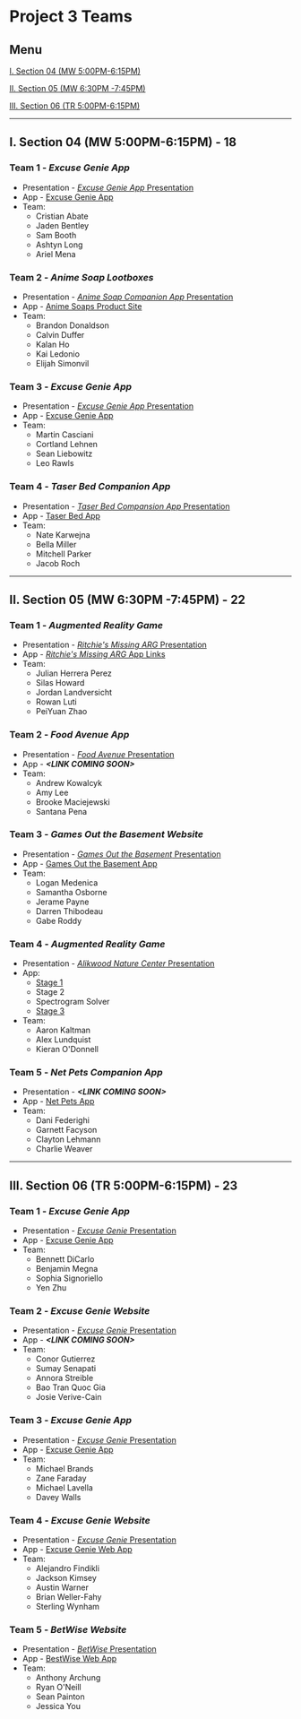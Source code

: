 # Project 3 Teams

## Menu

[I. Section 04 (MW 5:00PM-6:15PM)](#i-section-04-mw-500pm-615pm---18)

[II. Section 05 (MW 6:30PM -7:45PM)](#ii-section-05-mw-630pm--745pm---22)

[III. Section 06 (TR 5:00PM-6:15PM)](#iii-section-06-tr-500pm-615pm---23)

---

## I. Section 04 (MW 5:00PM-6:15PM) - 18

### Team 1 - *Excuse Genie App*
- Presentation - [*Excuse Genie App* Presentation](https://docs.google.com/presentation/d/1t7PitBntePqZ6LXvXX4xtAO-ERN3M2ixDAeDq06hPcA/edit#slide=id.p)
- App - [Excuse Genie App](https://dogdoge0-0.github.io/Excuse-Genie-Interactive-Prototype/Excuse-Genie-Interactive-Prototype/)
- Team:
  - Cristian Abate
  - Jaden Bentley
  - Sam Booth
  - Ashtyn Long
  - Ariel Mena

### Team 2 - *Anime Soap Lootboxes*
- Presentation - [*Anime Soap Companion App* Presentation](https://docs.google.com/presentation/d/1ipgvc9x1R0Zngq-I60boLRzGUyIztAyDo9wWffsWyA0/edit#slide=id.p)
- App - [Anime Soaps Product Site](https://animesoaps.wordpress.com/)
- Team:
  - Brandon Donaldson
  - Calvin Duffer
  - Kalan Ho
  - Kai Ledonio
  - Elijah Simonvil
  
### Team 3 - *Excuse Genie App*
- Presentation - [*Excuse Genie App* Presentation](https://docs.google.com/presentation/d/1TfhTnMBGYBCTVbfjNWGVPw3JR1sUGwy7SOyYslXyAH4/edit#slide=id.p)
- App - [Excuse Genie App](https://docs.google.com/presentation/d/1nEkMZPXjvPJdss0_tGUl8oaSsf6DStDG-uIcOqmfmvU/edit#slide=id.p)
- Team:
  - Martin Casciani
  - Cortland Lehnen
  - Sean Liebowitz
  - Leo Rawls

### Team 4 - *Taser Bed Companion App*
- Presentation - [*Taser Bed Compansion App* Presentation](https://docs.google.com/presentation/d/1uB3_0DbvEk8B91KAd85ZVb_Am_DibAEo69NdF8jXzBo/edit?usp=sharing)
- App - [Taser Bed App](https://docs.google.com/presentation/d/1yQt-j4p_uGmI-HJ3YaIRhKy2yGzebqI7tCOcMhi_4Fw/edit#slide=id.p)
- Team:
  - Nate Karwejna
  - Bella Miller
  - Mitchell Parker
  - Jacob Roch

---

## II. Section 05 (MW 6:30PM -7:45PM) - 22

### Team 1 - *Augmented Reality Game*
- Presentation - [*Ritchie's Missing ARG* Presentation](https://docs.google.com/presentation/d/1BBKN9bgdwU0FZ7G1BCTYBcauJsmmxPfdjjPVypd7guA/edit#slide=id.g314a263c6f9_0_18)
- App - [*Ritchie's Missing ARG* App Links](https://github.com/MisterFinigan/IGME_110_ARG)
- Team:
  - Julian Herrera Perez
  - Silas Howard
  - Jordan Landversicht
  - Rowan Luti
  - PeiYuan Zhao

### Team 2 - *Food Avenue App*
- Presentation - [*Food Avenue* Presentation](https://docs.google.com/presentation/d/1qDlrbqKCO3rwXjCwqYrKFSz8MJvTzvthcROj-TDX-C4/edit#slide=id.g313f28c042c_0_34)
- App - ***<LINK COMING SOON&gt;***
- Team:
  - Andrew Kowalcyk
  - Amy Lee
  - Brooke Maciejewski
  - Santana Pena

### Team 3 - *Games Out the Basement Website*
- Presentation - [*Games Out the Basement* Presentation](https://www.canva.com/design/DAGWNyTwU7w/v4t1z6eD3QiK3qpvYf2-Yw/edit)
- App - [Games Out the Basement App](https://www.figma.com/design/5z9N0k4D1itWZ0WSzGSeHW/GOB-team-3-project-3?node-id=0-1&t=OynZnUufYTWcxh8q-1)
- Team:
  - Logan Medenica
  - Samantha Osborne
  - Jerame Payne
  - Darren Thibodeau
  - Gabe Roddy

### Team 4 - *Augmented Reality Game*
- Presentation - [*Alikwood Nature Center* Presentation](https://docs.google.com/presentation/d/1CBPHi-4sTCgdGEO2uPMcAxnsmqOrr2_YVpCQ5S6tsRk/edit#slide=id.p)
- App:
  - [Stage 1](https://drive.google.com/file/d/1CorV7LTMqfeC_FBSNDf8uZGInMJyOAGo/view)
  - Stage 2
  - Spectrogram Solver
  - [Stage 3](https://sites.google.com/g.rit.edu/wherestj?usp=sharing)
- Team:
  - Aaron Kaltman
  - Alex Lundquist
  - Kieran O'Donnell

### Team 5 - *Net Pets Companion App*
- Presentation - ***<LINK COMING SOON&gt;***
- App - [Net Pets App](https://www.figma.com/design/QG6k7OTR5wwn0etlnleCmy/Group-4-NETPET-Prototype?node-id=0-1&node-type=canvas&t=ftDQmPyStlSPsN7f-0)
- Team:
  - Dani Federighi
  - Garnett Facyson
  - Clayton Lehmann
  - Charlie Weaver

---

## III. Section 06 (TR 5:00PM-6:15PM) - 23

### Team 1 - *Excuse Genie App*
- Presentation - [*Excuse Genie* Presentation](https://mycourses.rit.edu/d2l/lms/dropbox/admin/mark/folder_submissions_users.d2l?db=2088560&ou=1101737)
- App - [Excuse Genie App](https://www.figma.com/design/La4mPDzntKfIp8tCtMb5ik/IGME-110-Lofi-Interactive-Prototype?node-id=0-1&t=UUUZfmvYgK4boTmt-1)
- Team:
  - Bennett DiCarlo
  - Benjamin Megna
  - Sophia Signoriello
  - Yen Zhu

### Team 2 - *Excuse Genie Website*
- Presentation - [*Excuse Genie* Presentation](https://docs.google.com/presentation/d/1Q3jvyDYxLUnwpoKcLOjwgV9Nz0vYFQajQ-Lud_K2XAU/edit#slide=id.p)
- App - ***<LINK COMING SOON&gt;***
- Team:
  - Conor Gutierrez
  - Sumay Senapati
  - Annora Streible
  - Bao Tran Quoc Gia
  - Josie Verive-Cain

### Team 3 - *Excuse Genie App*
- Presentation - [*Excuse Genie* Presentation](https://docs.google.com/presentation/d/1aVLgMVZqyFSRweHnmMVnSvc9omwnGFc1EmRYPhOQ9xg/edit#slide=id.p)
- App - [Excuse Genie App](https://www.figma.com/design/2pU7hlUaqROLV9YKj68Oo9/Excuse-Genie-Mockup?node-id=0-1&node-type=canvas&t=mEsnNdSXBbOERVhJ-0)
- Team:
  - Michael Brands
  - Zane Faraday
  - Michael Lavella
  - Davey Walls

### Team 4 - *Excuse Genie Website*
- Presentation - [*Excuse Genie* Presentation](https://docs.google.com/presentation/d/1PHFCYfuxXetEf1Ebq4qvaoB7FtyqlxTztOR_YCwp7So/edit#slide=id.p1)
- App - [Excuse Genie Web App](https://stirfry92.github.io/IGME-110-Project-3-Group-4/)
- Team:
  - Alejandro Findikli
  - Jackson Kimsey
  - Austin Warner
  - Brian Weller-Fahy
  - Sterling Wynham

### Team 5 - *BetWise Website*
- Presentation - [*BetWise* Presentation](https://docs.google.com/presentation/d/1NpHX3spptnfqzQSb_0xabCNSIFF97DwB5sPG7NBdWxc/edit#slide=id.p)
- App - [BestWise Web App](https://jessicay33.github.io/Betwise-Web-Game/)
- Team:
  - Anthony Archung
  - Ryan O'Neill
  - Sean Painton
  - Jessica You
